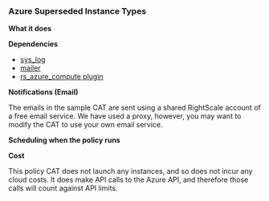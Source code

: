 ### Azure Superseded Instance Types

**What it does**



**Dependencies**
  - [sys_log](https://github.com/rightscale/rightscale-plugins/blob/master/libraries/sys_log.rb)
  - [mailer](https://github.com/rightscale/policies/blob/master/libraries/mailer.rb)
  - [rs_azure_compute plugin](https://github.com/rightscale/rightscale-plugins/blob/master/azure/rs_azure_compute/azure_compute_plugin.rb)

**Notifications (Email)**

The emails in the sample CAT are sent using a shared RightScale account of a free email service. We have used a proxy, however, you may want to modify the CAT to use your own email service.

**Scheduling when the policy runs**

**Cost**

This policy CAT does not launch any instances, and so does not incur any cloud costs.  It does make API calls to the Azure API, and therefore those calls will count against API limits.
